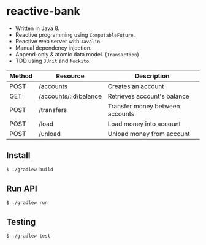 # reactive-bank

- Written in Java 8.
- Reactive programming using `ComputableFuture`.
- Reactive web server with `Javalin`.
- Manual dependency injection.
- Append-only & atomic data model. (`Transaction`)
- TDD using `JUnit` and `Mockito`.

| Method | Resource                                 | Description                                         |
| ------ | ---------------------------------------- | --------------------------------------------------- |
| POST   | /accounts                                | Creates an account                                  |
| GET    | /accounts/:id/balance                    | Retrieves account's balance                         |
| POST   | /transfers                               | Transfer money between accounts                     |
| POST   | /load                                    | Load money into account                             |
| POST   | /unload                                  | Unload money from account                           |

## Install

```sh
$ ./gradlew build
```

## Run API

```sh
$ ./gradlew run
```

## Testing

```sh
$ ./gradlew test
```